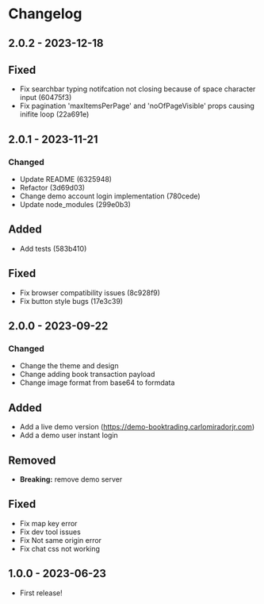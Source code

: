 # Changelog

## 2.0.2 - 2023-12-18

## Fixed

- Fix searchbar typing notifcation not closing because of space character input (60475f3)
- Fix pagination 'maxItemsPerPage' and 'noOfPageVisible' props causing inifite loop (22a691e)

## 2.0.1 - 2023-11-21

### Changed

- Update README (6325948)
- Refactor (3d69d03)
- Change demo account login implementation (780cede)
- Update node_modules (299e0b3)

## Added

- Add tests (583b410)

## Fixed

- Fix browser compatibility issues (8c928f9)
- Fix button style bugs (17e3c39)

## 2.0.0 - 2023-09-22

### Changed

- Change the theme and design
- Change adding book transaction payload
- Change image format from base64 to formdata

## Added

- Add a live demo version (https://demo-booktrading.carlomiradorjr.com)
- Add a demo user instant login

## Removed

- **Breaking:** remove demo server

## Fixed

- Fix map key error
- Fix dev tool issues
- Fix Not same origin error
- Fix chat css not working

## 1.0.0 - 2023-06-23

- First release!
